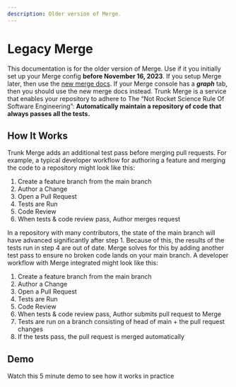 ```yaml
---
description: Older version of Merge.
---
```


# Legacy Merge

This documentation is for the older version of Merge. Use if it you initially set up your Merge config **before November 16, 2023**. If you setup Merge later, then use the [new merge docs](../readme.md). If your Merge console has a _**graph**_ tab, then you should use the new merge docs instead.
Trunk Merge is a service that enables your repository to adhere to The “Not Rocket Science Rule Of Software Engineering”: **Automatically maintain a repository of code that always passes all the tests.**

## How It Works

Trunk Merge adds an additional test pass before merging pull requests. For example, a typical developer workflow for authoring a feature and merging the code to a repository might look like this:

1. Create a feature branch from the main branch
2. Author a Change
3. Open a Pull Request
4. Tests are Run
5. Code Review
6. When tests & code review pass, Author merges request

In a repository with many contributors, the state of the main branch will have advanced significantly after step 1. Because of this, the results of the tests run in step 4 are out of date. Merge solves for this by adding another test pass to ensure no broken code lands on your main branch. A developer workflow with Merge integrated might look like this:

1. Create a feature branch from the main branch
2. Author a Change
3. Open a Pull Request
4. Tests are Run
5. Code Review
6. When tests & code review pass, Author submits pull request to Merge
7. Tests are run on a branch consisting of head of main + the pull request changes
8. If the tests pass, the pull request is merged automatically

## Demo

Watch this 5 minute demo to see how it works in practice
